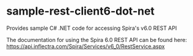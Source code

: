 # sample-rest-client6-dot-net
Provides sample C# .NET code for accessing Spira's v6.0 REST API

The documentation for using the Spira 6.0 REST API can be found here:
https://api.inflectra.com/Spira/Services/v6_0/RestService.aspx
